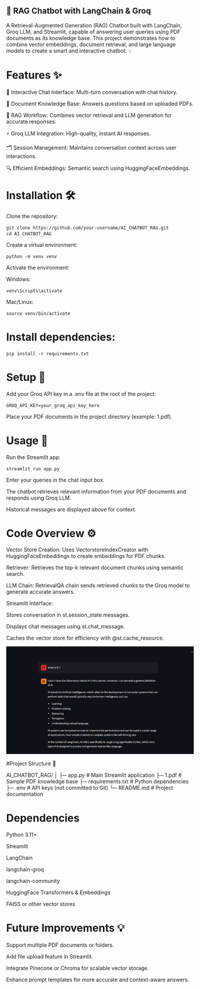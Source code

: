 ## 🤖 RAG Chatbot with LangChain & Groq

A Retrieval-Augmented Generation (RAG) Chatbot built with LangChain, Groq LLM, and Streamlit, capable of answering user queries using PDF documents as its knowledge base. This project demonstrates how to combine vector embeddings, document retrieval, and large language models to create a smart and interactive chatbot. 💡

# Features ✨ 

  💬 Interactive Chat Interface: Multi-turn conversation with chat history.

  📄 Document Knowledge Base: Answers questions based on uploaded PDFs.

  🧠 RAG Workflow: Combines vector retrieval and LLM generation for accurate responses.

  ⚡ Groq LLM Integration: High-quality, instant AI responses.

  🗂️ Session Management: Maintains conversation context across user interactions.

  🔍 Efficient Embeddings: Semantic search using HuggingFaceEmbeddings.

# Installation 🛠️

  Clone the repository:

    git clone https://github.com/your-username/AI_CHATBOT_RAG.git
    cd AI_CHATBOT_RAG


  Create a virtual environment:

    python -m venv venv


  Activate the environment:

  Windows:

    venv\Scripts\activate


  Mac/Linux:

    source venv/bin/activate


# Install dependencies:

    pip install -r requirements.txt

# Setup 🔑

  Add your Groq API key in a .env file at the root of the project:

    GROQ_API_KEY=your_groq_api_key_here


  Place your PDF documents in the project directory (example: 1.pdf).

# Usage 🚀

  Run the Streamlit app:

    streamlit run app.py


  Enter your queries in the chat input box.

  The chatbot retrieves relevant information from your PDF documents and responds using Groq LLM.

  Historical messages are displayed above for context.

# Code Overview ⚙️

  Vector Store Creation:
    Uses VectorstoreIndexCreator with HuggingFaceEmbeddings to create embeddings for PDF chunks.

  Retriever:
    Retrieves the top-k relevant document chunks using semantic search.

  LLM Chain:
    RetrievalQA chain sends retrieved chunks to the Groq model to generate accurate answers.

  Streamlit Interface:

   Stores conversation in st.session_state.messages.

   Displays chat messages using st.chat_message.

   Caches the vector store for efficiency with @st.cache_resource.


   ![User Interface](ui.png)


#Project Structure 📂

AI_CHATBOT_RAG/
│
├─ app.py                  # Main Streamlit application
├─ 1.pdf                   # Sample PDF knowledge base
├─ requirements.txt        # Python dependencies
├─ .env                    # API keys (not committed to Git)
└─ README.md               # Project documentation

# Dependencies

  Python 3.11+

  Streamlit

  LangChain

  langchain-groq

  langchain-community

  HuggingFace Transformers & Embeddings

  FAISS or other vector stores

# Future Improvements 💡

  Support multiple PDF documents or folders.

  Add file upload feature in Streamlit.

  Integrate Pinecone or Chroma for scalable vector storage.

  Enhance prompt templates for more accurate and context-aware answers.
